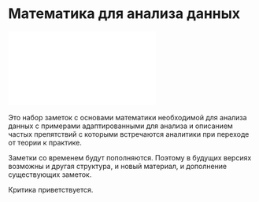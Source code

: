 # Математика для анализа данных

![pdf](prob_and_stat.pdf)

Это набор заметок с основами математики необходимой для анализа данных с примерами адаптированными для анализа и описанием частых препятствий с которыми встречаются аналитики при переходе от теории к практике.

Заметки со временем будут пополняются. Поэтому в будущих версиях возможны и другая структура, и новый материал, и дополнение существующих заметок.

Критика приветствуется.
